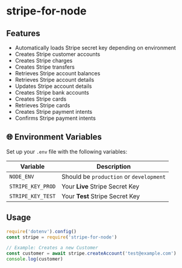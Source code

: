 # stripe-for-node


## Features

- Automatically loads Stripe secret key depending on environment
- Creates Stripe customer accounts
- Creates Stripe charges
- Creates Stripe transfers
- Retrieves Stripe account balances
- Retrieves Stripe account details
- Updates Stripe account details
- Creates Stripe bank accounts
- Creates Stripe cards
- Retrieves Stripe cards
- Creates Stripe payment intents
- Confirms Stripe payment intents

## 🌐 Environment Variables

Set up your `.env` file with the following variables:

| Variable           | Description                              |
|--------------------|------------------------------------------|
| `NODE_ENV`         | Should be `production` or `development`  |
| `STRIPE_KEY_PROD`  | Your **Live** Stripe Secret Key          |
| `STRIPE_KEY_TEST`  | Your **Test** Stripe Secret Key          |

## Usage

```js
require('dotenv').config()
const stripe = require('stripe-for-node')

// Example: Creates a new Customer
const customer = await stripe.createAccount('test@example.com')
console.log(customer)

